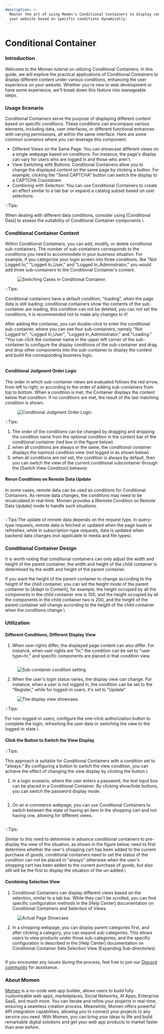 ```yaml
---
description: >-
  Master the art of using Momen's Conditional Containers to display content on
  your website based on specific conditions dynamically.
---
```


# Conditional Container

### Introduction

Welcome to the Momen tutorial on utilizing Conditional Containers. In this guide, we will explore the practical applications of Conditional Containers to display different content under various conditions, enhancing the user experience on your website. Whether you're new to web development or have some experience, we'll break down this feature into manageable steps.

### Usage Scenario

Conditional Containers serve the purpose of displaying different content based on specific conditions. These conditions can encompass various elements, including data, user interfaces, or different functional entrances with varying permissions, all within the same interface. Here are some common scenarios where you can leverage this component:

* Different Views on the Same Page: You can showcase different views on a single webpage based on conditions. For instance, the page's display can vary for users who are logged in and those who aren't.
* View Switching with Buttons: Conditional Containers allow you to change the displayed content on the same page by clicking a button. For example, clicking the "Send CAPTCHA" button can switch the display to a CAPTCHA Countdown.
* Combining with Selection: You can use Conditional Containers to create an effect similar to a tab bar or expand a catalog subset based on user selections.

💡Tips:

When dealing with different data conditions, consider using \[Conditional Data] to assess the suitability of Conditional Container components.\


### Conditional Container Content

Within Conditional Containers, you can add, modify, or delete conditional sub-containers. The number of sub-containers corresponds to the conditions you need to accommodate in your business situation. For example, if you categorize your login screen into three conditions, like "Not Logged In," "Logged In\_User," and "Logged In\_Administrator," you would add three sub-containers to the Conditional Container's content.

<figure><img src="../../../.gitbook/assets/1280X1280 (4).png" alt="Switching Cases in Conditional Container."><figcaption></figcaption></figure>



💡Tips:&#x20;

Conditional containers have a default condition, "loading", when the page data is still loading; conditional containers show the contents of the sub-container are loading, this condition can not be deleted, you can not set the conditions, it is recommended not to make any changes to it!

After adding the container, you can double-click to enter the conditional sub-container, where you can see four sub-containers, namely "Not Logged In", "Logged In\_User", "Logged In\_Administrator," and "Loading." "You can click the container name in the upper left corner of the sub-container to configure the display conditions of the sub-container and drag and drop other components into the sub-container to display the content and build the corresponding business logic.

<figure><img src="../../../.gitbook/assets/1280X1280 (5).png" alt=""><figcaption></figcaption></figure>

#### Conditional Judgment Order Logic

The order in which sub-container views are evaluated follows the red arrow, from left to right, or according to the order of adding sub-containers from top to bottom. When a condition is met, the Container displays the content below that condition. If no conditions are met, the result of the last matching condition is shown.

<figure><img src="../../../.gitbook/assets/0a3efce8-c965-4e29-9d1c-6d8a6b532dec.png" alt="Conditional Judgment Order Logic."><figcaption></figcaption></figure>

💡Tips:

1. The order of the conditions can be changed by dragging and dropping the condition name from the optional condition in the content bar of the conditional container (red box in the figure below).
2. when all conditions are always or the same, the conditional container displays the topmost condition view (not logged in as shown below)
3. when all conditions are not set, the condition is always by default, then you can switch the view of the current conditional subcontainer through the \[Switch View Condition] behavior.



#### Rerun Conditions on Remote Data Update

In some cases, remote data can be used as conditions for Conditional Containers. As remote data changes, the conditions may need to be recalculated in real-time. Momen provides a \[Remote Condition on Remote Data Update] mode to handle such situations.

<figure><img src="../../../.gitbook/assets/93a2a1b8-5d42-4e5f-9045-6d8da07bceb8.png" alt=""><figcaption></figcaption></figure>

💡Tips:The update of remote data depends on the request type. In query-type requests, remote data is fetched or updated when the page loads or refreshes, while in subscription-type requests, data is updated when backend data changes (not applicable to media and file types).

### Conditional Container Design

It is worth noting that conditional containers can only adjust the width and height of the parent container, the width and height of the child container is determined by the width and height of the parent container.

If you want the height of the parent container to change according to the height of the child container, you can set the height mode of the parent container to \[Adapt to Content], for example, the height occupied by all the components in the child container one is 100, and the height occupied by all the components in the child container two is 200, and the height of the parent container will change according to the height of the child container when the conditions change.\


### Utilization

#### Different Conditions, Different Display View

1. When user rights differ, the displayed page content can also differ. For instance, when user rights are "hr," the condition can be set to "user type=hr," and specific components are placed in that condition view.

<figure><img src="../../../.gitbook/assets/54847f4e-234d-4344-a6b4-3e4344a15778.png" alt=""><figcaption></figcaption></figure>

<figure><img src="../../../.gitbook/assets/f166d24a-7334-48f4-8e74-bb66e54a6ea3 (1).png" alt="Sub-container condition setting"><figcaption></figcaption></figure>

2. When the user's login status varies, the display view can change. For instance, when a user is not logged in, the condition can be set to the "Register," while for logged-in users, it's set to "Update"

<figure><img src="../../../.gitbook/assets/f8ec8586-17b7-44a8-a339-4a29a70ea4a3.gif" alt="The display view showcase."><figcaption></figcaption></figure>

💡Tips:&#x20;

For non-logged-in users, configure the one-click authorization button to complete the login, refreshing the user data or switching the view to the logged-in state.\


#### Click the Button to Switch the View Display

💡Tips:

This approach is suitable for Conditional Containers with a condition set to "always." By configuring a button to switch the view condition, you can achieve the effect of changing the view display by clicking the button.\


1. In a login scenario, where the user enters a password, the text input box can be placed in a Conditional Container. By clicking show/hide buttons, you can switch the password display mode.

<figure><img src="../../../.gitbook/assets/af8b9b8d-6e67-4012-b3dc-7db17d2e53d4.gif" alt=""><figcaption></figcaption></figure>

2. On an e-commerce webpage, you can use Conditional Containers to switch between the state of having an item in the shopping cart and not having one, allowing for different views.

<figure><img src="../../../.gitbook/assets/8c896263-8b28-44c2-92ac-b61359a5b103.gif" alt=""><figcaption></figcaption></figure>

💡Tips:&#x20;

Similar to this need to determine in advance conditional containers to pre-display the view of the situation, as shown in the figure below, need to first determine whether the user's shopping cart has been added to the current purchase of goods, conditional containers need to set the status of the condition can not be placed in "always" otherwise when the user's shopping cart has been added to the current purchase of goods, but also still will be the first to display the situation of the un-added.\


#### Combining Selection View

1. Conditional Containers can display different views based on the selection, similar to a tab bar. While they can't be scrolled, you can find specific configuration methods in the \[Help Center] documentation on Conditional Containers and Selection of Views.

<figure><img src="../../../.gitbook/assets/a41a1fe2-2bbc-428d-9d74-4440c7f62b93.gif" alt="Actual Page Showcase"><figcaption></figcaption></figure>

2. In a shopping webpage, you can display parent categories first, and after clicking a category, you can expand sub-categories. This allows users to view products under those sub-categories, and the specific configuration is described in the \[Help Center] documentation on Conditional Container Sets Selection View (Expanding Sub-directories).

<figure><img src="../../../.gitbook/assets/7521052c-2e87-44c2-a679-d7fcb3979c1b.gif" alt=""><figcaption></figcaption></figure>

If you encounter any issues during the process, feel free to join our [Discord community](https://discord.com/invite/UCyhySSXfz) for assistance.

### About Momen

[Momen](https://momen.app/?channel=blog-about) is a no-code web app builder, allows users to build fully customizable web apps, marketplaces, Social Networks, AI Apps, Enterprise SaaS, and much more. You can iterate and refine your projects in real-time, ensuring a seamless creation process. Meanwhile, Momen offers powerful API integration capabilities, allowing you to connect your projects to any service you need. With Momen, you can bring your ideas to life and build remarkable digital solutions and get your web app products to market faster than ever before.
